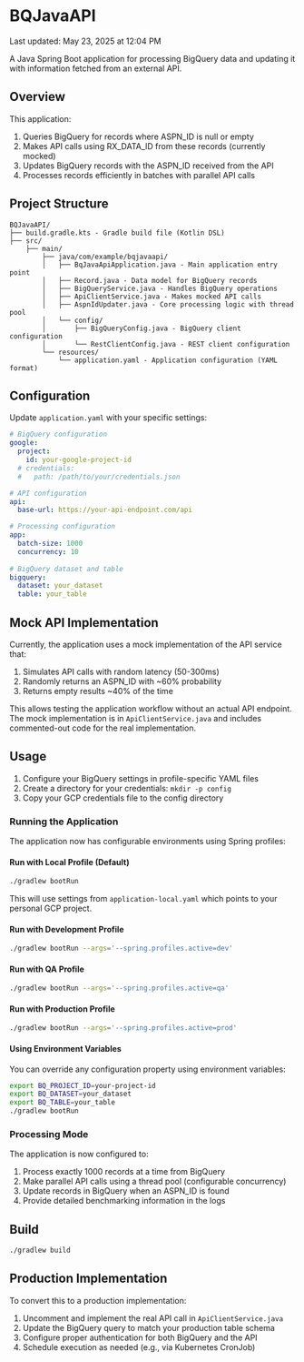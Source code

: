 # BQJavaAPI

Last updated: May 23, 2025 at 12:04 PM

A Java Spring Boot application for processing BigQuery data and updating it with information fetched from an external API.

## Overview

This application:

1. Queries BigQuery for records where ASPN_ID is null or empty
2. Makes API calls using RX_DATA_ID from these records (currently mocked)
3. Updates BigQuery records with the ASPN_ID received from the API
4. Processes records efficiently in batches with parallel API calls

## Project Structure

```
BQJavaAPI/
├── build.gradle.kts - Gradle build file (Kotlin DSL)
├── src/
    ├── main/
        ├── java/com/example/bqjavaapi/
        │   ├── BqJavaApiApplication.java - Main application entry point
        │   ├── Record.java - Data model for BigQuery records
        │   ├── BigQueryService.java - Handles BigQuery operations
        │   ├── ApiClientService.java - Makes mocked API calls
        │   ├── AspnIdUpdater.java - Core processing logic with thread pool
        │   └── config/
        │       ├── BigQueryConfig.java - BigQuery client configuration
        │       └── RestClientConfig.java - REST client configuration
        └── resources/
            └── application.yaml - Application configuration (YAML format)
```

## Configuration

Update `application.yaml` with your specific settings:

```yaml
# BigQuery configuration
google:
  project:
    id: your-google-project-id
  # credentials:
  #   path: /path/to/your/credentials.json

# API configuration
api:
  base-url: https://your-api-endpoint.com/api

# Processing configuration
app:
  batch-size: 1000
  concurrency: 10
  
# BigQuery dataset and table
bigquery:
  dataset: your_dataset
  table: your_table
```

## Mock API Implementation

Currently, the application uses a mock implementation of the API service that:

1. Simulates API calls with random latency (50-300ms)
2. Randomly returns an ASPN_ID with ~60% probability
3. Returns empty results ~40% of the time

This allows testing the application workflow without an actual API endpoint. The mock implementation is in `ApiClientService.java` and includes commented-out code for the real implementation.

## Usage

1. Configure your BigQuery settings in profile-specific YAML files
2. Create a directory for your credentials: `mkdir -p config`
3. Copy your GCP credentials file to the config directory

### Running the Application

The application now has configurable environments using Spring profiles:

#### Run with Local Profile (Default)

```bash
./gradlew bootRun
```

This will use settings from `application-local.yaml` which points to your personal GCP project.

#### Run with Development Profile

```bash
./gradlew bootRun --args='--spring.profiles.active=dev'
```

#### Run with QA Profile

```bash
./gradlew bootRun --args='--spring.profiles.active=qa'
```

#### Run with Production Profile

```bash
./gradlew bootRun --args='--spring.profiles.active=prod'
```

#### Using Environment Variables

You can override any configuration property using environment variables:

```bash
export BQ_PROJECT_ID=your-project-id
export BQ_DATASET=your_dataset
export BQ_TABLE=your_table
./gradlew bootRun
```

### Processing Mode

The application is now configured to:

1. Process exactly 1000 records at a time from BigQuery
2. Make parallel API calls using a thread pool (configurable concurrency)
3. Update records in BigQuery when an ASPN_ID is found
4. Provide detailed benchmarking information in the logs

## Build

```bash
./gradlew build
```

## Production Implementation

To convert this to a production implementation:

1. Uncomment and implement the real API call in `ApiClientService.java`
2. Update the BigQuery query to match your production table schema
3. Configure proper authentication for both BigQuery and the API
4. Schedule execution as needed (e.g., via Kubernetes CronJob)

